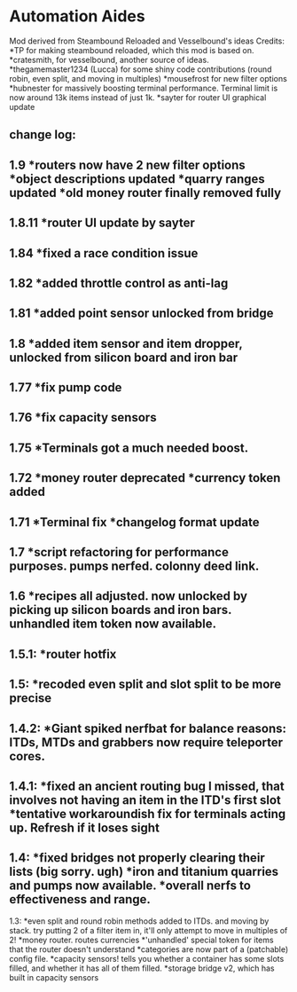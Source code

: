 # Automation Aides
Mod derived from Steambound Reloaded and Vesselbound's ideas
Credits:
*TP for making steambound reloaded, which this mod is based on.
*cratesmith, for vesselbound, another source of ideas.
*thegamemaster1234 (Lucca) for some shiny code contributions (round robin, even split, and moving in multiples)
*mousefrost for new filter options
*hubnester for massively boosting terminal performance. Terminal limit is now around 13k items instead of just 1k.
*sayter for router UI graphical update

change log:
---
1.9
*routers now have 2 new filter options
*object descriptions updated
*quarry ranges updated
*old money router finally removed fully
---
1.8.11
*router UI update by sayter
---
1.84
*fixed a race condition issue
--
1.82
*added throttle control as anti-lag
--
1.81
*added point sensor unlocked from bridge
--
1.8
*added item sensor and item dropper, unlocked from silicon board and iron bar
--
1.77
*fix pump code
--
1.76
*fix capacity sensors
---
1.75
*Terminals got a much needed boost.
---
1.72
*money router deprecated
*currency token added
---
1.71
*Terminal fix
*changelog format update
---
1.7
*script refactoring for performance purposes. pumps nerfed. colonny deed link.
---
1.6
*recipes all adjusted. now unlocked by picking up silicon boards and iron bars. unhandled item token now available.
---
1.5.1:
*router hotfix
---
1.5:
*recoded even split and slot split to be more precise
---
1.4.2:
*Giant spiked nerfbat for balance reasons: ITDs, MTDs and grabbers now require teleporter cores.
---
1.4.1:
*fixed an ancient routing bug I missed, that involves not having an item in the ITD's first slot
*tentative workaroundish fix for terminals acting up. Refresh if it loses sight
---
1.4:
*fixed bridges not properly clearing their lists (big sorry. ugh)
*iron and titanium quarries and pumps now available.
*overall nerfs to effectiveness and range.
---
1.3:
*even split and round robin methods added to ITDs. and moving by stack. try putting 2 of a filter item in, it'll only attempt to move in multiples of 2!
*money router. routes currencies
*'unhandled' special token for items that the router doesn't understand
*categories are now part of a (patchable) config file.
*capacity sensors! tells you whether a container has some slots filled, and whether it has all of them filled.
*storage bridge v2, which has built in capacity sensors